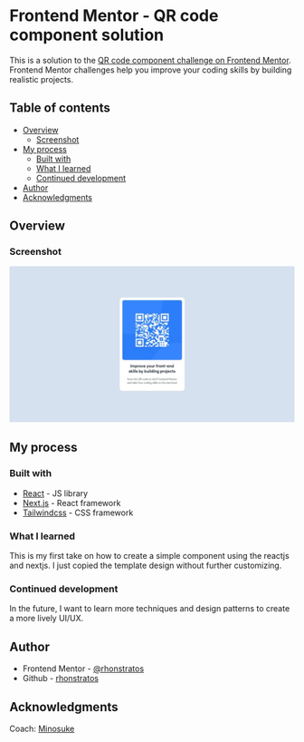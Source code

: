 # Frontend Mentor - QR code component solution

This is a solution to the [QR code component challenge on Frontend Mentor](https://www.frontendmentor.io/challenges/qr-code-component-iux_sIO_H). Frontend Mentor challenges help you improve your coding skills by building realistic projects. 

## Table of contents

- [Overview](#overview)
  - [Screenshot](#screenshot) 
- [My process](#my-process)
  - [Built with](#built-with)
  - [What I learned](#what-i-learned)
  - [Continued development](#continued-development) 
- [Author](#author)
- [Acknowledgments](#acknowledgments) 

## Overview

### Screenshot

![](./final/qrcode.jpeg)  

## My process

### Built with 
- [React](https://reactjs.org/) - JS library
- [Next.js](https://nextjs.org/) - React framework 
- [Tailwindcss](https://tailwindcss.com/) - CSS framework  

### What I learned

This is my first take on how to create a simple component using the reactjs and nextjs. I just copied the template design without further customizing.  

### Continued development

In the future, I want to learn more techniques and design patterns to create a more lively UI/UX.
 
## Author

<!-- - Website - [rhonstratos](https://www.your-site.com) -->
- Frontend Mentor - [@rhonstratos](https://www.frontendmentor.io/profile/rhonstratos)
- Github - [rhonstratos](https://github.com/rhonstratos) 
## Acknowledgments

Coach: [Minosuke](https://jrla1219.web.app/) 